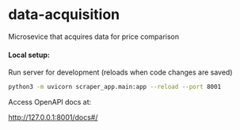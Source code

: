 # data-acquisition
Microsevice that acquires data for price comparison


#### Local setup:

Run server for development (reloads when code changes are saved)

```bash
python3 -m uvicorn scraper_app.main:app --reload --port 8001
```

Access OpenAPI docs at:

http://127.0.0.1:8001/docs#/